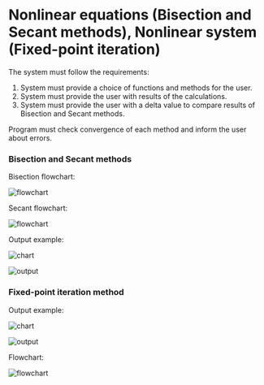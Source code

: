 # Nonlinear equations (Bisection and Secant methods), Nonlinear system (Fixed-point iteration)

The system must follow the requirements:
1. System must provide a choice of functions and methods for the user.
2. System must provide the user with results of the calculations.
3. System must provide the user with a delta value to compare results of Bisection and Secant methods.

Program must check convergence of each method and inform the user about errors.

### Bisection and Secant methods

Bisection flowchart:

![flowchart](https://user-images.githubusercontent.com/42679553/171581697-f1143a00-504a-4264-b3b1-88ec1caab4ba.png)


Secant flowchart:

![flowchart](https://user-images.githubusercontent.com/42679553/171582013-ca0b0cab-8fa8-4967-a715-a32e3fe31e1d.png)


Output example:

![chart](https://user-images.githubusercontent.com/42679553/171582110-24d19de2-9bb0-4bda-8c7b-cf99881fd08b.png)

![output](https://user-images.githubusercontent.com/42679553/171582176-5c21c80e-43f2-472a-af4c-03fb123b2da7.png)


### Fixed-point iteration method

Output example:

![chart](https://user-images.githubusercontent.com/42679553/171582314-673e81bf-d63e-4d2b-b004-0303f338f6f5.png)

![output](https://user-images.githubusercontent.com/42679553/171582359-a3f2e74e-a681-4f5b-ba8c-0a328c7a566c.png)


Flowchart:

![flowchart](https://user-images.githubusercontent.com/42679553/171582404-d1ed7c7d-46fb-4716-a5c9-997f204cd08d.png)

